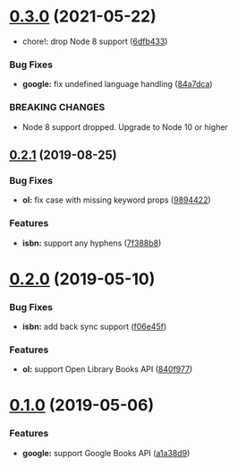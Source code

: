 # [0.3.0](https://github.com/citation-js/plugin-isbn/compare/v0.2.1...v0.3.0) (2021-05-22)


* chore!: drop Node 8 support ([6dfb433](https://github.com/citation-js/plugin-isbn/commit/6dfb433ecdc0ff824495303c8b6dc480d4626d85))


### Bug Fixes

* **google:** fix undefined language handling ([84a7dca](https://github.com/citation-js/plugin-isbn/commit/84a7dcacb05b11bd43feb351fd5f9bbba6d03c4a))


### BREAKING CHANGES

* Node 8 support dropped. Upgrade to Node 10 or higher



## [0.2.1](https://github.com/citation-js/plugin-isbn/compare/v0.2.0...v0.2.1) (2019-08-25)


### Bug Fixes

* **ol:** fix case with missing keyword props ([9894422](https://github.com/citation-js/plugin-isbn/commit/989442252108d4da1994fdac815e67a1b692a1e5))


### Features

* **isbn:** support any hyphens ([7f388b8](https://github.com/citation-js/plugin-isbn/commit/7f388b84df96282c22278ec4379a3ba940f2fa2f))



# [0.2.0](https://github.com/citation-js/plugin-isbn/compare/v0.1.0...v0.2.0) (2019-05-10)


### Bug Fixes

* **isbn:** add back sync support ([f06e45f](https://github.com/citation-js/plugin-isbn/commit/f06e45f3fcb6e2aca7a36a89ebb0808d8f4aba05))


### Features

* **ol:** support Open Library Books API ([840f977](https://github.com/citation-js/plugin-isbn/commit/840f977e8fdb1981b23b14ddc5289ff959ef614e))



# [0.1.0](https://github.com/citation-js/plugin-isbn/compare/a1a38d987235c88846c29092a86426b26b4885b6...v0.1.0) (2019-05-06)


### Features

* **google:** support Google Books API ([a1a38d9](https://github.com/citation-js/plugin-isbn/commit/a1a38d987235c88846c29092a86426b26b4885b6))



